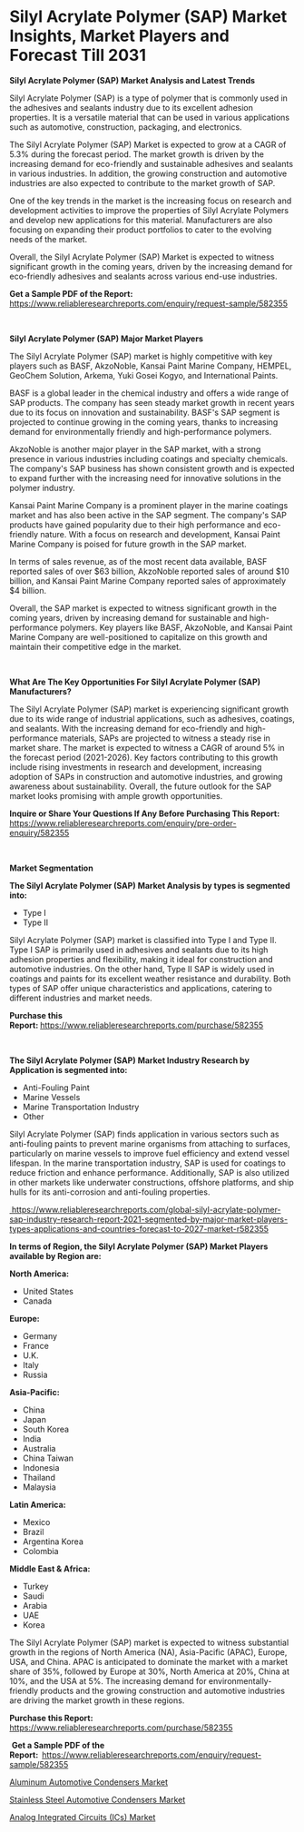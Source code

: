 <p><h1>Silyl Acrylate Polymer (SAP) Market Insights, Market Players and Forecast Till 2031</h1></p><p><strong>Silyl Acrylate Polymer (SAP) Market Analysis and Latest Trends</strong></p>
<p><p>Silyl Acrylate Polymer (SAP) is a type of polymer that is commonly used in the adhesives and sealants industry due to its excellent adhesion properties. It is a versatile material that can be used in various applications such as automotive, construction, packaging, and electronics.</p><p>The Silyl Acrylate Polymer (SAP) Market is expected to grow at a CAGR of 5.3% during the forecast period. The market growth is driven by the increasing demand for eco-friendly and sustainable adhesives and sealants in various industries. In addition, the growing construction and automotive industries are also expected to contribute to the market growth of SAP.</p><p>One of the key trends in the market is the increasing focus on research and development activities to improve the properties of Silyl Acrylate Polymers and develop new applications for this material. Manufacturers are also focusing on expanding their product portfolios to cater to the evolving needs of the market.</p><p>Overall, the Silyl Acrylate Polymer (SAP) Market is expected to witness significant growth in the coming years, driven by the increasing demand for eco-friendly adhesives and sealants across various end-use industries.</p></p>
<p><strong>Get a Sample PDF of the Report:&nbsp;</strong> <a href="https://www.reliableresearchreports.com/enquiry/request-sample/582355">https://www.reliableresearchreports.com/enquiry/request-sample/582355</a></p>
<p>&nbsp;</p>
<p><strong>Silyl Acrylate Polymer (SAP) Major Market Players</strong></p>
<p><p>The Silyl Acrylate Polymer (SAP) market is highly competitive with key players such as BASF, AkzoNoble, Kansai Paint Marine Company, HEMPEL, GeoChem Solution, Arkema, Yuki Gosei Kogyo, and International Paints.</p><p>BASF is a global leader in the chemical industry and offers a wide range of SAP products. The company has seen steady market growth in recent years due to its focus on innovation and sustainability. BASF's SAP segment is projected to continue growing in the coming years, thanks to increasing demand for environmentally friendly and high-performance polymers.</p><p>AkzoNoble is another major player in the SAP market, with a strong presence in various industries including coatings and specialty chemicals. The company's SAP business has shown consistent growth and is expected to expand further with the increasing need for innovative solutions in the polymer industry.</p><p>Kansai Paint Marine Company is a prominent player in the marine coatings market and has also been active in the SAP segment. The company's SAP products have gained popularity due to their high performance and eco-friendly nature. With a focus on research and development, Kansai Paint Marine Company is poised for future growth in the SAP market.</p><p>In terms of sales revenue, as of the most recent data available, BASF reported sales of over $63 billion, AkzoNoble reported sales of around $10 billion, and Kansai Paint Marine Company reported sales of approximately $4 billion.</p><p>Overall, the SAP market is expected to witness significant growth in the coming years, driven by increasing demand for sustainable and high-performance polymers. Key players like BASF, AkzoNoble, and Kansai Paint Marine Company are well-positioned to capitalize on this growth and maintain their competitive edge in the market.</p></p>
<p>&nbsp;</p>
<p><strong>What Are The Key Opportunities For Silyl Acrylate Polymer (SAP) Manufacturers?</strong></p>
<p><p>The Silyl Acrylate Polymer (SAP) market is experiencing significant growth due to its wide range of industrial applications, such as adhesives, coatings, and sealants. With the increasing demand for eco-friendly and high-performance materials, SAPs are projected to witness a steady rise in market share. The market is expected to witness a CAGR of around 5% in the forecast period (2021-2026). Key factors contributing to this growth include rising investments in research and development, increasing adoption of SAPs in construction and automotive industries, and growing awareness about sustainability. Overall, the future outlook for the SAP market looks promising with ample growth opportunities.</p></p>
<p><strong>Inquire or Share Your Questions If Any Before Purchasing This Report:</strong> <a href="https://www.reliableresearchreports.com/enquiry/pre-order-enquiry/582355">https://www.reliableresearchreports.com/enquiry/pre-order-enquiry/582355</a></p>
<p>&nbsp;</p>
<p><strong>Market Segmentation</strong></p>
<p><strong>The Silyl Acrylate Polymer (SAP) Market Analysis by types is segmented into:</strong></p>
<p><ul><li>Type I</li><li>Type II</li></ul></p>
<p><p>Silyl Acrylate Polymer (SAP) market is classified into Type I and Type II. Type I SAP is primarily used in adhesives and sealants due to its high adhesion properties and flexibility, making it ideal for construction and automotive industries. On the other hand, Type II SAP is widely used in coatings and paints for its excellent weather resistance and durability. Both types of SAP offer unique characteristics and applications, catering to different industries and market needs.</p></p>
<p><strong>Purchase this Report:&nbsp;</strong><a href="https://www.reliableresearchreports.com/purchase/582355">https://www.reliableresearchreports.com/purchase/582355</a></p>
<p>&nbsp;</p>
<p><strong>The Silyl Acrylate Polymer (SAP) Market Industry Research by Application is segmented into:</strong></p>
<p><ul><li>Anti-Fouling Paint</li><li>Marine Vessels</li><li>Marine Transportation Industry</li><li>Other</li></ul></p>
<p><p>Silyl Acrylate Polymer (SAP) finds application in various sectors such as anti-fouling paints to prevent marine organisms from attaching to surfaces, particularly on marine vessels to improve fuel efficiency and extend vessel lifespan. In the marine transportation industry, SAP is used for coatings to reduce friction and enhance performance. Additionally, SAP is also utilized in other markets like underwater constructions, offshore platforms, and ship hulls for its anti-corrosion and anti-fouling properties.</p></p>
<p><a href="https://www.reliableresearchreports.com/global-silyl-acrylate-polymer-sap-industry-research-report-2021-segmented-by-major-market-players-types-applications-and-countries-forecast-to-2027-market-r582355">&nbsp;https://www.reliableresearchreports.com/global-silyl-acrylate-polymer-sap-industry-research-report-2021-segmented-by-major-market-players-types-applications-and-countries-forecast-to-2027-market-r582355</a></p>
<p><strong>In terms of Region, the Silyl Acrylate Polymer (SAP) Market Players available by Region are:</strong></p>
<p>
    <p> <strong> North America: </strong>
        <ul>
            <li>United States</li>
            <li>Canada</li>
        </ul>
        </p> 
    <p> <strong> Europe: </strong>
        <ul>
            <li>Germany</li>
            <li>France</li>
            <li>U.K.</li>
            <li>Italy</li>
            <li>Russia</li>
        </ul>
        </p> 
    <p> <strong> Asia-Pacific: </strong>
        <ul>
            <li>China</li>
            <li>Japan</li>
            <li>South Korea</li>
            <li>India</li>
            <li>Australia</li>
            <li>China Taiwan</li>
            <li>Indonesia</li>
            <li>Thailand</li>
            <li>Malaysia</li>
        </ul>
        </p> 
    <p> <strong> Latin America: </strong>
        <ul>
            <li>Mexico</li>
            <li>Brazil</li>
            <li>Argentina Korea</li>
            <li>Colombia</li>
        </ul>
        </p> 
    <p> <strong> Middle East & Africa: </strong>
        <ul>
            <li>Turkey</li>
            <li>Saudi</li>
            <li>Arabia</li>
            <li>UAE</li>
            <li>Korea</li>
        </ul>
    </p>
    </p>
<p><p>The Silyl Acrylate Polymer (SAP) market is expected to witness substantial growth in the regions of North America (NA), Asia-Pacific (APAC), Europe, USA, and China. APAC is anticipated to dominate the market with a market share of 35%, followed by Europe at 30%, North America at 20%, China at 10%, and the USA at 5%. The increasing demand for environmentally-friendly products and the growing construction and automotive industries are driving the market growth in these regions.</p></p>
<p><strong>Purchase this Report: </strong><a href="https://www.reliableresearchreports.com/purchase/582355">https://www.reliableresearchreports.com/purchase/582355</a></p>
<p>&nbsp;<strong>Get a Sample PDF of the Report:&nbsp;&nbsp;</strong><a href="https://www.reliableresearchreports.com/enquiry/request-sample/582355">https://www.reliableresearchreports.com/enquiry/request-sample/582355</a></p>
<p><strong></strong></p>
<p><p><a href="https://github.com/cecuraprangm/Market-Research-Report-List-3/blob/main/aluminum-automotive-condensers-market.md">Aluminum Automotive Condensers Market</a></p><p><a href="https://github.com/fiixsa/Market-Research-Report-List-3/blob/main/stainless-steel-automotive-condensers-market.md">Stainless Steel Automotive Condensers Market</a></p><p><a href="https://github.com/ChiragRP21/Market-Research-Report-List-5/blob/main/analog-integrated-circuits-ics-market.md">Analog Integrated Circuits (ICs) Market</a></p></p>